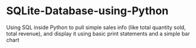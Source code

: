 # SQLite-Database-using-Python
 Using SQL inside Python to pull simple sales info (like total quantity sold, total revenue), and  display it using basic print statements and a simple bar chart
